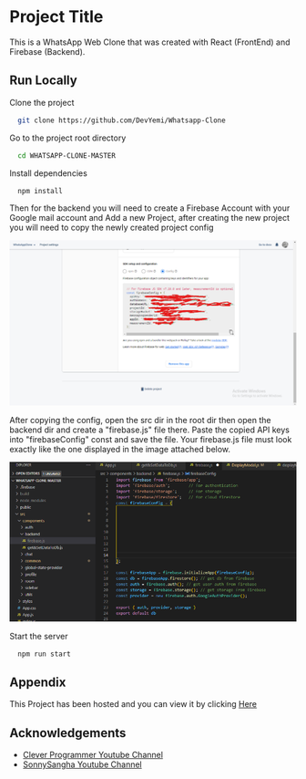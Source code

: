 # Project Title

This is a WhatsApp Web Clone that was created with React (FrontEnd) and Firebase (Backend).

## Run Locally

Clone the project

```bash
  git clone https://github.com/DevYemi/Whatsapp-Clone
```

Go to the project root directory

```bash
  cd WHATSAPP-CLONE-MASTER
```

Install dependencies

```bash
  npm install
```

Then for the backend you will need to create a Firebase Account with your Google mail account and Add a new Project, after creating the new project you will need to copy the newly created project config

![image](/public/img/readme1.png)

After copying the config, open the src dir in the root dir then open the backend dir and create a "firebase.js" file there. Paste the copied API keys into "firebaseConfig" const and save the file. Your firebase.js file must look exactly like the one displayed in the image attached below.

![image](/public/img/readme2.png)

Start the server

```bash
  npm run start
```

## Appendix

This Project has been hosted and you can view it by clicking [Here](https://whatsappclone-f6d9e.web.app)

## Acknowledgements

- [Clever Programmer Youtube Channel](https://www.youtube.com/c/CleverProgrammer)
- [SonnySangha Youtube Channel](https://www.youtube.com/c/SonnySangha)
